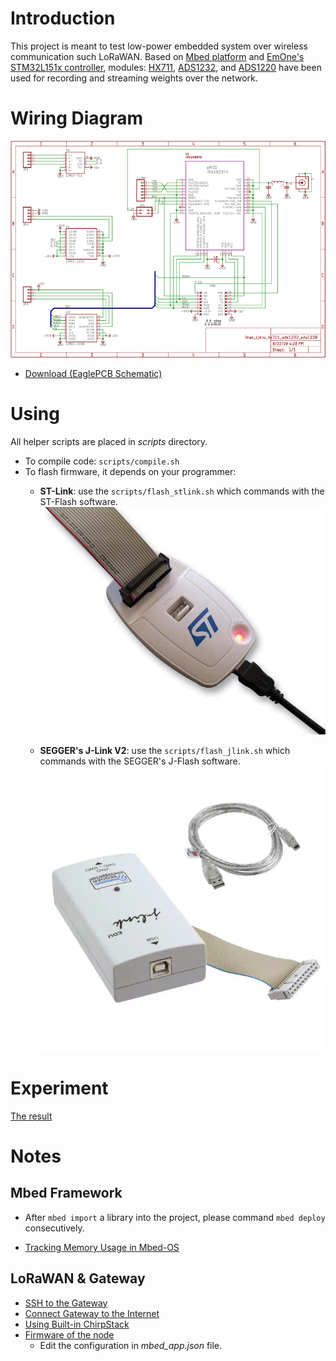 
# Introduction

This project is meant to test low-power embedded system over wireless communication such LoRaWAN.
Based on [Mbed platform](https://os.mbed.com/) and 
  [EmOne's STM32L151x controller](https://www.emone.co.th/product/imas923th-mikrobus-shield-v2/?v=cb21c4d7dea9),
  modules:
  [HX711](https://cdn.sparkfun.com/datasheets/Sensors/ForceFlex/hx711_english.pdf),
  [ADS1232](https://www.ti.com/product/ADS1232), and
  [ADS1220](https://www.ti.com/product/ADS1220) have been used for recording and streaming weights over the network.


# Wiring Diagram

[![](documents/eagle/imas_cjmcu_hx711_ads1232_ads1220.png)](documents/eagle/imas_cjmcu_hx711_ads1232_ads1220.pdf)
* [Download (EaglePCB Schematic)](documents/eagle/imas_cjmcu_hx711_ads1232_ads1220.sch)


# Using

All helper scripts are placed in _scripts_ directory.
* To compile code: ```scripts/compile.sh```
* To flash firmware, it depends on your programmer:
    * __ST-Link__: use the ```scripts/flash_stlink.sh```
    which commands with the ST-Flash software.
    ![](documents/stlink2.jpg)

    * __SEGGER's J-Link V2__: use the ```scripts/flash_jlink.sh```
    which commands with the SEGGER's J-Flash software.
    ![](documents/segger.jpg)


# Experiment

[The result](experiment/adcs_hx711_ads1232_ads1220_precision_test.ipynb)


# Notes

## Mbed Framework

* After ```mbed import``` a library into the project, 
please command ```mbed deploy``` consecutively.

* [Tracking Memory Usage in Mbed-OS](https://os.mbed.com/blog/entry/Tracking-memory-usage-with-Mbed-OS/)

## LoRaWAN & Gateway

* [SSH to the Gateway](https://docs.rakwireless.com/Product-Categories/WisGate/RAK7243C/Quickstart/#accessing-your-gateway)
* [Connect Gateway to the Internet](https://docs.rakwireless.com/Product-Categories/WisGate/RAK7243C/Quickstart/#accessing-the-internet)
* [Using Built-in ChirpStack](https://docs.rakwireless.com/Product-Categories/WisGate/RAK7243C/Quickstart/#connect-the-gateway-with-chirpstack)
* [Firmware of the node](https://os.mbed.com/teams/mbed-os-examples/code/mbed-os-example-lorawan/)
    * Edit the configuration in _mbed_app.json_ file.

